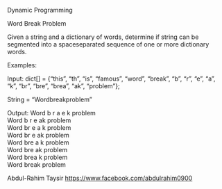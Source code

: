 Dynamic Programming

Word Break Problem

Given a string and a dictionary of words, determine if string can be segmented into a spaceseparated sequence of one or more dictionary words.

Examples:

Input: dict[] = {“this”, “th”, “is”, “famous”, “word”, “break”, “b”, “r”, “e”, “a”, “k”, “br”, “bre”, “brea”,
“ak”, “problem”};

String = “Wordbreakproblem”

Output:
Word b r a e k problem<br>
Word b r e ak problem<br>
Word br e a k problem<br>
Word br e ak problem<br>
Word bre a k problem<br>
Word bre ak problem<br>
Word brea k problem<br>
Word break problem<br>

Abdul-Rahim Taysir
https://www.facebook.com/abdulrahim0900
